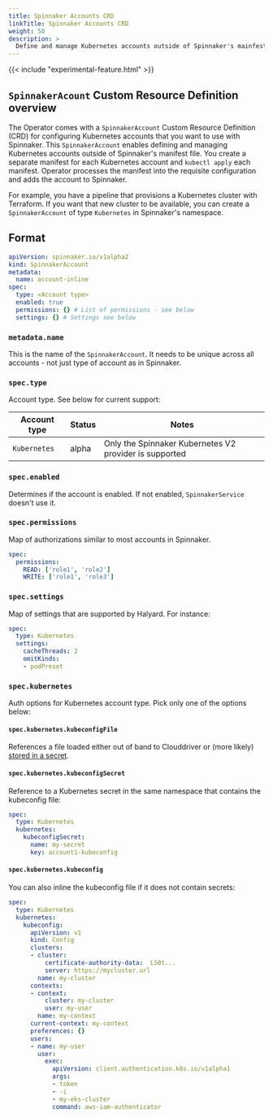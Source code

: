 ```yaml
---
title: Spinnaker Accounts CRD
linkTitle: Spinnaker Accounts CRD
weight: 50
description: >
  Define and manage Kubernetes accounts outside of Spinnaker's mainfest file.
---
```


{{< include "experimental-feature.html" >}}

## `SpinnakerAcount` Custom Resource Definition overview

The Operator comes with a `SpinnakerAccount` Custom Resource Definition (CRD) for configuring Kubernetes accounts that you want to use with Spinnaker. This `SpinnakerAccount` enables defining and managing Kubernetes accounts outside of Spinnaker's manifest file. You create a separate manifest for each Kubernetes account and `kubectl apply` each manifest. Operator processes the manifest into the requisite configuration and adds the account to Spinnaker.

For example, you have a pipeline that provisions a Kubernetes
cluster with Terraform. If you want that new cluster to be available, you can
create a `SpinnakerAccount` of type `Kubernetes` in Spinnaker's namespace.

## Format

```yaml
apiVersion: spinnaker.io/v1alpha2
kind: SpinnakerAccount
metadata:
  name: account-inline
spec:
  type: <Account type>
  enabled: true
  permissions: {} # List of permissions - see below
  settings: {} # Settings see below
```

### `metadata.name`
This is the name of the `SpinnakerAccount`. It needs to be unique across all accounts - not just type of account as in Spinnaker.

### `spec.type`
Account type. See below for current support:

| Account type | Status | Notes |
|------------|----------|-------|
| `Kubernetes` | alpha | Only the Spinnaker Kubernetes V2 provider is supported |


### `spec.enabled`
Determines if the account is enabled. If not enabled, `SpinnakerService` doesn't use it.

### `spec.permissions`
Map of authorizations similar to most accounts in Spinnaker.

```yaml
spec:
  permissions:
    READ: ['role1', 'role2']
    WRITE: ['role1', 'role3']
```

### `spec.settings`

Map of settings that are supported by Halyard. For instance:

```yaml
spec:
  type: Kubernetes
  settings:
    cacheThreads: 2
    omitKinds:
    - podPreset
```


### `spec.kubernetes`
Auth options for Kubernetes account type. Pick only one of the options below:

#### `spec.kubernetes.kubeconfigFile`
References a file loaded either out of band to Clouddriver or (more likely) [stored in a secret](./managing-spinnaker.md).

#### `spec.kubernetes.kubeconfigSecret`
Reference to a Kubernetes secret in the same namespace that contains the kubeconfig file:

```yaml
spec:
  type: Kubernetes
  kubernetes:
    kubeconfigSecret:
      name: my-secret
      key: account1-kubeconfig
```

#### `spec.kubernetes.kubeconfig`
You can also inline the kubeconfig file if it does not contain secrets:
```yaml
spec:
  type: Kubernetes
  kubernetes:
    kubeconfig:
      apiVersion: v1
      kind: Config
      clusters:
      - cluster:
          certificate-authority-data:  LS0t...
          server: https://mycluster.url
        name: my-cluster
      contexts:
      - context:
          cluster: my-cluster
          user: my-user
        name: my-context
      current-context: my-context
      preferences: {}
      users:
      - name: my-user
        user:
          exec:
            apiVersion: client.authentication.k8s.io/v1alpha1
            args:
            - token
            - -i
            - my-eks-cluster
            command: aws-iam-authenticator
```
